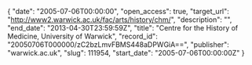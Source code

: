 {
  "date": "2005-07-06T00:00:00", 
  "open_access": true, 
  "target_url": "http://www2.warwick.ac.uk/fac/arts/history/chm/", 
  "description": "", 
  "end_date": "2013-04-30T23:59:59Z", 
  "title": "Centre for the History of Medicine, University of Warwick", 
  "record_id": "20050706T000000/zC2bzLmvFBMS448aDPWGiA==", 
  "publisher": "warwick.ac.uk", 
  "slug": 111954, 
  "start_date": "2005-07-06T00:00:00Z"
}

